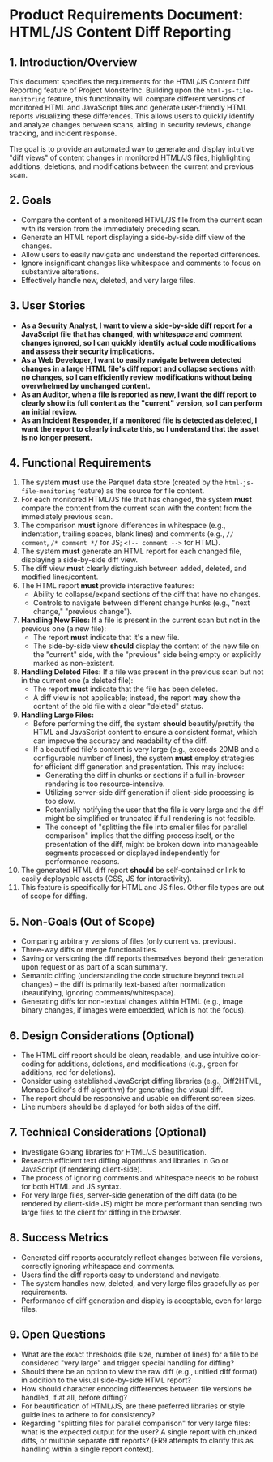 # Product Requirements Document: HTML/JS Content Diff Reporting

## 1. Introduction/Overview

This document specifies the requirements for the HTML/JS Content Diff Reporting feature of Project MonsterInc. Building upon the `html-js-file-monitoring` feature, this functionality will compare different versions of monitored HTML and JavaScript files and generate user-friendly HTML reports visualizing these differences. This allows users to quickly identify and analyze changes between scans, aiding in security reviews, change tracking, and incident response.

The goal is to provide an automated way to generate and display intuitive "diff views" of content changes in monitored HTML/JS files, highlighting additions, deletions, and modifications between the current and previous scan.

## 2. Goals

*   Compare the content of a monitored HTML/JS file from the current scan with its version from the immediately preceding scan.
*   Generate an HTML report displaying a side-by-side diff view of the changes.
*   Allow users to easily navigate and understand the reported differences.
*   Ignore insignificant changes like whitespace and comments to focus on substantive alterations.
*   Effectively handle new, deleted, and very large files.

## 3. User Stories

*   **As a Security Analyst, I want to view a side-by-side diff report for a JavaScript file that has changed, with whitespace and comment changes ignored, so I can quickly identify actual code modifications and assess their security implications.**
*   **As a Web Developer, I want to easily navigate between detected changes in a large HTML file's diff report and collapse sections with no changes, so I can efficiently review modifications without being overwhelmed by unchanged content.**
*   **As an Auditor, when a file is reported as new, I want the diff report to clearly show its full content as the "current" version, so I can perform an initial review.**
*   **As an Incident Responder, if a monitored file is detected as deleted, I want the report to clearly indicate this, so I understand that the asset is no longer present.**

## 4. Functional Requirements

1.  The system **must** use the Parquet data store (created by the `html-js-file-monitoring` feature) as the source for file content.
2.  For each monitored HTML/JS file that has changed, the system **must** compare the content from the current scan with the content from the immediately previous scan.
3.  The comparison **must** ignore differences in whitespace (e.g., indentation, trailing spaces, blank lines) and comments (e.g., `// comment`, `/* comment */` for JS; `<!-- comment -->` for HTML).
4.  The system **must** generate an HTML report for each changed file, displaying a side-by-side diff view.
5.  The diff view **must** clearly distinguish between added, deleted, and modified lines/content.
6.  The HTML report **must** provide interactive features:
    *   Ability to collapse/expand sections of the diff that have no changes.
    *   Controls to navigate between different change hunks (e.g., "next change," "previous change").
7.  **Handling New Files:** If a file is present in the current scan but not in the previous one (a new file):
    *   The report **must** indicate that it's a new file.
    *   The side-by-side view **should** display the content of the new file on the "current" side, with the "previous" side being empty or explicitly marked as non-existent.
8.  **Handling Deleted Files:** If a file was present in the previous scan but not in the current one (a deleted file):
    *   The report **must** indicate that the file has been deleted.
    *   A diff view is not applicable; instead, the report **may** show the content of the old file with a clear "deleted" status.
9.  **Handling Large Files:**
    *   Before performing the diff, the system **should** beautify/prettify the HTML and JavaScript content to ensure a consistent format, which can improve the accuracy and readability of the diff.
    *   If a beautified file's content is very large (e.g., exceeds 20MB and a configurable number of lines), the system **must** employ strategies for efficient diff generation and presentation. This may include:
        *   Generating the diff in chunks or sections if a full in-browser rendering is too resource-intensive.
        *   Utilizing server-side diff generation if client-side processing is too slow.
        *   Potentially notifying the user that the file is very large and the diff might be simplified or truncated if full rendering is not feasible.
        *   The concept of "splitting the file into smaller files for parallel comparison" implies that the diffing process itself, or the presentation of the diff, might be broken down into manageable segments processed or displayed independently for performance reasons.
10. The generated HTML diff report **should** be self-contained or link to easily deployable assets (CSS, JS for interactivity).
11. This feature is specifically for HTML and JS files. Other file types are out of scope for diffing.

## 5. Non-Goals (Out of Scope)

*   Comparing arbitrary versions of files (only current vs. previous).
*   Three-way diffs or merge functionalities.
*   Saving or versioning the diff reports themselves beyond their generation upon request or as part of a scan summary.
*   Semantic diffing (understanding the code structure beyond textual changes) – the diff is primarily text-based after normalization (beautifying, ignoring comments/whitespace).
*   Generating diffs for non-textual changes within HTML (e.g., image binary changes, if images were embedded, which is not the focus).

## 6. Design Considerations (Optional)

*   The HTML diff report should be clean, readable, and use intuitive color-coding for additions, deletions, and modifications (e.g., green for additions, red for deletions).
*   Consider using established JavaScript diffing libraries (e.g., Diff2HTML, Monaco Editor's diff algorithm) for generating the visual diff.
*   The report should be responsive and usable on different screen sizes.
*   Line numbers should be displayed for both sides of the diff.

## 7. Technical Considerations (Optional)

*   Investigate Golang libraries for HTML/JS beautification.
*   Research efficient text diffing algorithms and libraries in Go or JavaScript (if rendering client-side).
*   The process of ignoring comments and whitespace needs to be robust for both HTML and JS syntax.
*   For very large files, server-side generation of the diff data (to be rendered by client-side JS) might be more performant than sending two large files to the client for diffing in the browser.

## 8. Success Metrics

*   Generated diff reports accurately reflect changes between file versions, correctly ignoring whitespace and comments.
*   Users find the diff reports easy to understand and navigate.
*   The system handles new, deleted, and very large files gracefully as per requirements.
*   Performance of diff generation and display is acceptable, even for large files.

## 9. Open Questions

*   What are the exact thresholds (file size, number of lines) for a file to be considered "very large" and trigger special handling for diffing?
*   Should there be an option to view the raw diff (e.g., unified diff format) in addition to the visual side-by-side HTML report?
*   How should character encoding differences between file versions be handled, if at all, before diffing?
*   For beautification of HTML/JS, are there preferred libraries or style guidelines to adhere to for consistency?
*   Regarding "splitting files for parallel comparison" for very large files: what is the expected output for the user? A single report with chunked diffs, or multiple separate diff reports? (FR9 attempts to clarify this as handling within a single report context). 